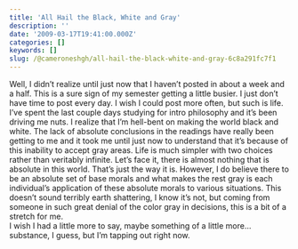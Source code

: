 ```yaml
---
title: 'All Hail the Black, White and Gray'
description: ''
date: '2009-03-17T19:41:00.000Z'
categories: []
keywords: []
slug: /@cameroneshgh/all-hail-the-black-white-and-gray-6c8a291fc7f1
---
```


Well, I didn’t realize until just now that I haven’t posted in about a week and a half. This is a sure sign of my semester getting a little busier. I just don’t have time to post every day. I wish I could post more often, but such is life.  
I’ve spent the last couple days studying for intro philosophy and it’s been driving me nuts. I realize that I’m hell-bent on making the world black and white. The lack of absolute conclusions in the readings have really been getting to me and it took me until just now to understand that it’s because of this inability to accept gray areas. Life is much simpler with two choices rather than veritably infinite. Let’s face it, there is almost nothing that is absolute in this world. That’s just the way it is. However, I do believe there to be an absolute set of base morals and what makes the rest gray is each individual’s application of these absolute morals to various situations. This doesn’t sound terribly earth shattering, I know it’s not, but coming from someone in such great denial of the color gray in decisions, this is a bit of a stretch for me.  
I wish I had a little more to say, maybe something of a little more…substance, I guess, but I’m tapping out right now.